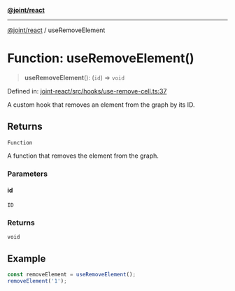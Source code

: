 [**@joint/react**](../README.md)

***

[@joint/react](../README.md) / useRemoveElement

# Function: useRemoveElement()

> **useRemoveElement**(): (`id`) => `void`

Defined in: [joint-react/src/hooks/use-remove-cell.ts:37](https://github.com/samuelgja/joint/blob/main/packages/joint-react/src/hooks/use-remove-cell.ts#L37)

A custom hook that removes an element from the graph by its ID.

## Returns

`Function`

A function that removes the element from the graph.

### Parameters

#### id

`ID`

### Returns

`void`

## Example

```ts
const removeElement = useRemoveElement();
removeElement('1');
```
